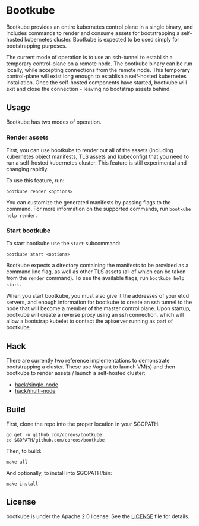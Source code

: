 # Bootkube

Bootkube provides an entire kubernetes control plane in a single binary, and includes commands to render and consume assets for bootstrapping a self-hosted kubernetes cluster. Bootkube is expected to be used simply for bootstrapping purposes.

The current mode of operation is to use an ssh-tunnel to establish a temporary control-plane on a remote node. The bootkube binary can be run locally, while accepting connections from the remote node. This temporary control-plane will exist long enough to establish a self-hosted kubernetes installation. Once the self-hosted components have started, bootkube will exit and close the connection - leaving no bootstrap assets behind.

## Usage

Bootkube has two modes of operation.

### Render assets

First, you can use bootkube to render out all of the assets (including kubernetes object manifests, TLS assets and kubeconfig) that you need to run a self-hosted kubernetes cluster. This feature is still experimental and changing rapidly.

To use this feature, run:

```
bootkube render <options>
```

You can customize the generated manifests by passing flags to the command. For more information on the supported commands, run `bootkube help render`.

### Start bootkube

To start bootkube use the `start` subcommand:

```
bootkube start <options>
```

Bootkube expects a directory containing the manifests to be provided as a command line flag, as well as other TLS assets (all of which can be taken from the `render` command). To see the available flags, run `bootkube help start`.

When you start bootkube, you must also give it the addresses of your etcd servers, and enough information for bootkube to create an ssh tunnel to the node that will become a member of the master control plane. Upon startup, bootkube will create a reverse proxy using an ssh connection, which will allow a bootstrap kubelet to contact the apiserver running as part of bootkube.

## Hack

There are currently two reference implementations to demonstrate bootstrapping a cluster. These use Vagrant to launch VM(s) and then bootkube to render assets / launch a self-hosted cluster:

* [hack/single-node](hack/single-node/README.md)
* [hack/multi-node](hack/multi-node/README.md)

## Build

First, clone the repo into the proper location in your $GOPATH:

```
go get -u github.com/coreos/bootkube
cd $GOPATH/github.com/coreos/bootkube
```

Then, to build:

```
make all
```

And optionally, to install into $GOPATH/bin:

```
make install
```

## License

bootkube is under the Apache 2.0 license. See the [LICENSE](LICENSE) file for details.
